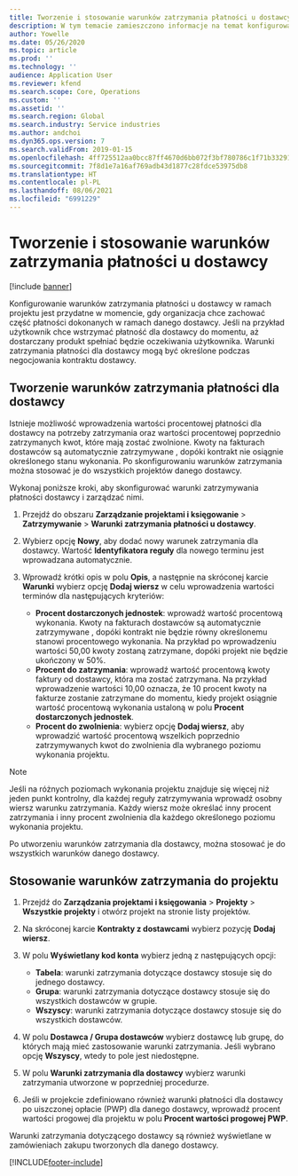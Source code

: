 ```yaml
---
title: Tworzenie i stosowanie warunków zatrzymania płatności u dostawcy
description: W tym temacie zamieszczono informacje na temat konfigurowania i zarządzania pozostałymi warunkami zatrzymania dla płatności dostawców.
author: Yowelle
ms.date: 05/26/2020
ms.topic: article
ms.prod: ''
ms.technology: ''
audience: Application User
ms.reviewer: kfend
ms.search.scope: Core, Operations
ms.custom: ''
ms.assetid: ''
ms.search.region: Global
ms.search.industry: Service industries
ms.author: andchoi
ms.dyn365.ops.version: 7
ms.search.validFrom: 2019-01-15
ms.openlocfilehash: 4ff725512aa0bcc87ff4670d6bb072f3bf780786c1f71b332914887f4d4ccf13
ms.sourcegitcommit: 7f8d1e7a16af769adb43d1877c28fdce53975db8
ms.translationtype: HT
ms.contentlocale: pl-PL
ms.lasthandoff: 08/06/2021
ms.locfileid: "6991229"
---
```

# <a name="create-and-apply-vendor-payment-retention-terms"></a>Tworzenie i stosowanie warunków zatrzymania płatności u dostawcy

[!include [banner](../includes/banner.md)] 

Konfigurowanie warunków zatrzymania płatności u dostawcy w ramach projektu jest przydatne w momencie, gdy organizacja chce zachować część płatności dokonanych w ramach danego dostawcy. Jeśli na przykład użytkownik chce wstrzymać płatność dla dostawcy do momentu, aż dostarczany produkt spełniać będzie oczekiwania użytkownika. Warunki zatrzymania płatności dla dostawcy mogą być określone podczas negocjowania kontraktu dostawcy.

## <a name="create-vendor-payment-retention-terms"></a>Tworzenie warunków zatrzymania płatności dla dostawcy

Istnieje możliwość wprowadzenia wartości procentowej płatności dla dostawcy na potrzeby zatrzymania oraz wartości procentowej poprzednio zatrzymanych kwot, które mają zostać zwolnione. Kwoty na fakturach dostawców są automatycznie zatrzymywane , dopóki kontrakt nie osiągnie określonego stanu wykonania. Po skonfigurowaniu warunków zatrzymania można stosować je do wszystkich projektów danego dostawcy.

Wykonaj poniższe kroki, aby skonfigurować warunki zatrzymywania płatności dostawcy i zarządzać nimi. 

1. Przejdź do obszaru **Zarządzanie projektami i księgowanie** > **Zatrzymywanie** > **Warunki zatrzymania płatności u dostawcy**.
2. Wybierz opcję **Nowy**, aby dodać nowy warunek zatrzymania dla dostawcy. Wartość **Identyfikatora reguły** dla nowego terminu jest wprowadzana automatycznie. 
3. Wprowadź krótki opis w polu **Opis**, a następnie na skróconej karcie **Warunki** wybierz opcję **Dodaj wiersz** w celu wprowadzenia wartości terminów dla następujących kryteriów:

   - **Procent dostarczonych jednostek**: wprowadź wartość procentową wykonania. Kwoty na fakturach dostawców są automatycznie zatrzymywane , dopóki kontrakt nie będzie równy określonemu stanowi procentowego wykonania. Na przykład po wprowadzeniu wartości 50,00 kwoty zostaną zatrzymane, dopóki projekt nie będzie ukończony w 50%.
   - **Procent do zatrzymania**: wprowadź wartość procentową kwoty faktury od dostawcy, która ma zostać zatrzymana. Na przykład wprowadzenie wartości 10,00 oznacza, że 10 procent kwoty na fakturze zostanie zatrzymane do momentu, kiedy projekt osiągnie wartość procentową wykonania ustaloną w polu **Procent dostarczonych jednostek**.
   - **Procent do zwolnienia**: wybierz opcję **Dodaj wiersz**, aby wprowadzić wartość procentową wszelkich poprzednio zatrzymywanych kwot do zwolnienia dla wybranego poziomu wykonania projektu.

> [!NOTE]
> Jeśli na różnych poziomach wykonania projektu znajduje się więcej niż jeden punkt kontrolny, dla każdej reguły zatrzymywania wprowadź osobny wiersz warunku zatrzymania. Każdy wiersz może określać inny procent zatrzymania i inny procent zwolnienia dla każdego określonego poziomu wykonania projektu.

Po utworzeniu warunków zatrzymania dla dostawcy, można stosować je do wszystkich warunków danego dostawcy.

## <a name="apply-vendor-retention-terms-to-a-project"></a>Stosowanie warunków zatrzymania do projektu

1. Przejdź do **Zarządzania projektami i księgowania** > **Projekty** > **Wszystkie projekty** i otwórz projekt na stronie listy projektów.
2. Na skróconej karcie **Kontrakty z dostawcami** wybierz pozycję **Dodaj wiersz**.
3. W polu **Wyświetlany kod konta** wybierz jedną z następujących opcji: 

   - **Tabela**: warunki zatrzymania dotyczące dostawcy stosuje się do jednego dostawcy.
   - **Grupa**: warunki zatrzymania dotyczące dostawcy stosuje się do wszystkich dostawców w grupie.
   - **Wszyscy**: warunki zatrzymania dotyczące dostawcy stosuje się do wszystkich dostawców.

4. W polu **Dostawca / Grupa dostawców** wybierz dostawcę lub grupę, do których mają mieć zastosowanie warunki zatrzymania. Jeśli wybrano opcję **Wszyscy**, wtedy to pole jest niedostępne.
5. W polu **Warunki zatrzymania dla dostawcy** wybierz warunki zatrzymania utworzone w poprzedniej procedurze.
6. Jeśli w projekcie zdefiniowano również warunki płatności dla dostawcy po uiszczonej opłacie (PWP) dla danego dostawcy, wprowadź procent wartości progowej dla projektu w polu **Procent wartości progowej PWP**.

Warunki zatrzymania dotyczącego dostawcy są również wyświetlane w zamówieniach zakupu tworzonych dla danego dostawcy.


[!INCLUDE[footer-include](../includes/footer-banner.md)]